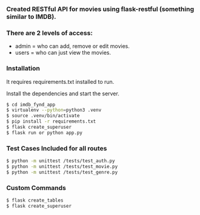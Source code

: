### Created RESTful API for movies using flask-restful (something similar to IMDB).

### There are 2 levels of access:
- admin = who can add, remove or edit movies.
- users = who can just view the movies.

### Installation

It requires requirements.txt installed to run.

Install the dependencies and start the server.

```sh
$ cd imdb_fynd_app
$ virtualenv --python=python3 .venv
$ source .venv/bin/activate
$ pip install -r requirements.txt
$ flask create_superuser
$ flask run or python app.py
```

### Test Cases Included for all routes
```sh
$ python -m unittest /tests/test_auth.py
$ python -m unittest /tests/test_movie.py
$ python -m unittest /tests/test_genre.py
```

### Custom Commands
```sh
$ flask create_tables
$ flask create_superuser
```



